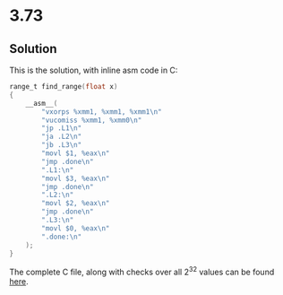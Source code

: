 # 3.73

## Solution

This is the solution, with inline asm code in C:

```c
range_t find_range(float x)
{
    __asm__(
        "vxorps %xmm1, %xmm1, %xmm1\n"
        "vucomiss %xmm1, %xmm0\n"
        "jp .L1\n"
        "ja .L2\n"
        "jb .L3\n"
        "movl $1, %eax\n"
        "jmp .done\n"
        ".L1:\n"
        "movl $3, %eax\n"
        "jmp .done\n"
        ".L2:\n"
        "movl $2, %eax\n"
        "jmp .done\n"
        ".L3:\n"
        "movl $0, %eax\n"
        ".done:\n"
    );
}
```

The complete C file, along with checks over all $2^{32}$ values can be found [here](/assets/3.73.c).
